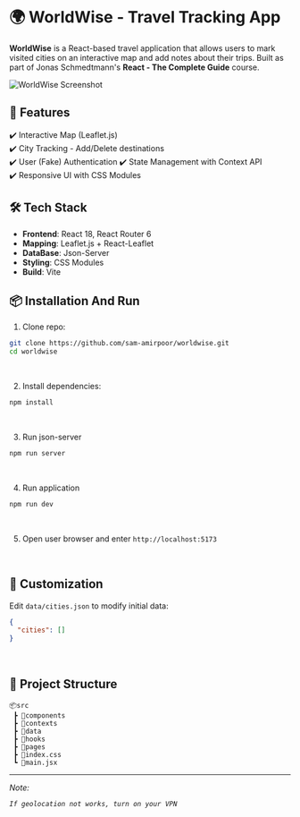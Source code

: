 # 🌍 WorldWise - Travel Tracking App

**WorldWise** is a React-based travel application that allows users to mark visited cities on an interactive map and add notes about their trips. Built as part of Jonas Schmedtmann's **React - The Complete Guide** course.

![WorldWise Screenshot](./preview.gif)

## 🚀 Features

✔️ Interactive Map (Leaflet.js)  
✔️ City Tracking - Add/Delete destinations  
✔️ User (Fake) Authentication
✔️ State Management with Context API  
✔️ Responsive UI with CSS Modules

## 🛠 Tech Stack

- **Frontend**: React 18, React Router 6
- **Mapping**: Leaflet.js + React-Leaflet
- **DataBase**: Json-Server
- **Styling**: CSS Modules
- **Build**: Vite

## 📦 Installation And Run

1. Clone repo:

```bash
git clone https://github.com/sam-amirpoor/worldwise.git
cd worldwise
```

<br />

2. Install dependencies:

```bash
npm install
```

<br />

3. Run json-server

```bash
npm run server
```

<br />

4. Run application

```bash
npm run dev
```

<br />

5. Open user browser and enter `http://localhost:5173`

<br />

## 🔧 Customization

Edit `data/cities.json` to modify initial data:

```json
{
  "cities": []
}
```

<br />

## 📂 Project Structure

```
📦src
 ┣ 📂components
 ┣ 📂contexts
 ┣ 📂data
 ┣ 📂hooks
 ┣ 📂pages
 ┣ 📜index.css
 ┗ 📜main.jsx
```

---

<em>
Note:

`If geolocation not works, turn on your VPN`
</em>
